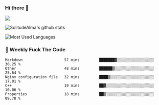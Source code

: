 ### Hi there 👋
<p>
  <a href="https://count.getloli.com/"><img src="https://count.getloli.com/get/@:solitudealma"></a>
</p>

![SolitudeAlma's github stats](https://github-readme-stats.vercel.app/api?username=solitudealma&show_icons=true&theme=radical)

![Most Used Languages](https://github-readme-stats.vercel.app/api/top-langs/?username=solitudealma&layout=compact&hide_border=true&theme=dark)
<!-- ![visitors](https://visitor-badge.glitch.me/badge?page_id=solitudealma.solitudealma.id) -->


### :dart: Weekly Fuck The Code

<!--START_SECTION:waka-->
```text
Markdown                   57 mins         ███████▓░░░░░░░░░░░░░░░░░   30.25 % 
Other                      48 mins         ██████▒░░░░░░░░░░░░░░░░░░   25.64 % 
Nginx configuration file   32 mins         ████▒░░░░░░░░░░░░░░░░░░░░   17.01 % 
C++                        19 mins         ██▓░░░░░░░░░░░░░░░░░░░░░░   10.06 % 
Properties                 18 mins         ██▒░░░░░░░░░░░░░░░░░░░░░░   09.78 % 
```
<!--END_SECTION:waka-->
